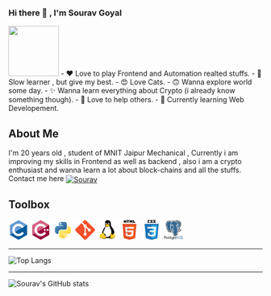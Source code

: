 ### Hi there 👋 , I'm Sourav Goyal
<!-- ![Cat](https://media.giphy.com/media/wn6FJK3c5AQNePKXy4/giphy-downsized-large.gif) -->
<img src="https://media.giphy.com/media/wn6FJK3c5AQNePKXy4/giphy-downsized-large.gif" width="100" height="100" />
- ❤️ Love to play Frontend and Automation realted stuffs.
- 🥲 Slow learner , but give my best.
- 😍 Love Cats.
- 🙃 Wanna explore world some day.
- ✨ Wanna learn everything about Crypto (i already know something though).
- 🙏 Love to help others.
- 🚶 Currently learning Web Developement.

## About Me

I'm 20 years old , student of MNIT Jaipur Mechanical , Currently i am improving my skills in Frontend as well as backend , also i am a crypto enthusiast and wanna learn a lot about block-chains and all the stuffs. Contact me here <!-- LinkedIn -->
<a href="https://www.linkedin.com/in/sourav-goyal-0aa9a4203" target="blank"><img align="center" src="https://img.shields.io/badge/Sourav-0077B5?style=for-the-badge&logo=linkedin&logoColor=white&style=social&label=LinkedIn" alt="Sourav"></a> 

## Toolbox

<p align="left">

<!-- C Language -->
<img src="https://raw.githubusercontent.com/devicons/devicon/master/icons/c/c-original.svg" alt="c" width="40" height="40"/> 

<!-- CPP Language -->
<img src="https://raw.githubusercontent.com/devicons/devicon/master/icons/cplusplus/cplusplus-original.svg" alt="cplusplus" width="40" height="40"/>
  
<!-- Python -->
<img src="https://raw.githubusercontent.com/devicons/devicon/master/icons/python/python-original.svg" alt="python" width="40" height="40"/> 

<!-- Git -->
<img src="https://raw.githubusercontent.com/devicons/devicon/master/icons/git/git-original.svg" alt="git" width="40" height="40"/> 

<!-- Linux -->
<img src="https://raw.githubusercontent.com/devicons/devicon/master/icons/linux/linux-original.svg" alt="linux" width="40" height="40"/> 

<!-- HTML -->
<img src="https://raw.githubusercontent.com/devicons/devicon/master/icons/html5/html5-original-wordmark.svg" alt="html5" width="40" height="40"/>
  
<!-- CSS -->
<img src="https://raw.githubusercontent.com/devicons/devicon/master/icons/css3/css3-original-wordmark.svg" alt="css3" width="40" height="40"/>
  
<!-- SQL -->
<img src="https://raw.githubusercontent.com/devicons/devicon/master/icons/postgresql/postgresql-original-wordmark.svg" alt="postgresql" width="40" height="40"/>
 
</p>

---------------------------------------------------------------------

![Top Langs](https://github-readme-stats.vercel.app/api/top-langs/?username=souravkgit&layout=compact)

---------------------------------------------------------------------

![Sourav's GitHub stats](https://github-readme-stats.vercel.app/api?username=souravkgit&theme=tokyonight&show_icons=true)

